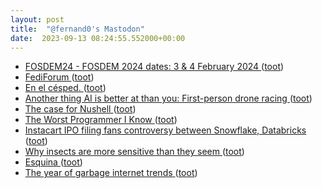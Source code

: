 ```yaml
---
layout: post
title:  "@fernand0's Mastodon"
date:  2023-09-13 08:24:55.552000+00:00
---
```

*  [FOSDEM24 - FOSDEM 2024 dates: 3 & 4 February 2024 ](https://fosdem.org/2024/news/2023-09-02-fosdem-2024-dates) ([toot](https://mastodon.social/@fernand0/111056879324403474))
*  [FediForum ](https://fediforum.org) ([toot](https://mastodon.social/@fernand0/111056631790238300))
*  [En el césped. ](https://avecesunafoto.wordpress.com/2023/09/12/en-el-cesped) ([toot](https://mastodon.social/@fernand0/111053418766723139))
*  [Another thing AI is better at than you: First-person drone racing ](https://www.theregister.com/2023/08/31/ai_drone_racing) ([toot](https://mastodon.social/@fernand0/111053271565451147))
*  [The case for Nushell ](https://www.jntrnr.com/case-for-nushell) ([toot](https://mastodon.social/@fernand0/111053087101864389))
*  [The Worst Programmer I Know ](https://dannorth.net/2023/09/02/the-worst-programmer) ([toot](https://mastodon.social/@fernand0/111052819087780811))
*  [Instacart IPO filing fans controversy between Snowflake, Databricks   ](https://www.cnbc.com/2023/09/02/instacart-ipo-filing-fans-controversy-between-snowflake-databricks-.html) ([toot](https://mastodon.social/@fernand0/111052548693216144))
*  [Why insects are more sensitive than they seem ](https://www.bbc.com/future/article/20211126-why-insects-are-more-sensitive-than-they-see) ([toot](https://mastodon.social/@fernand0/111051989354162716))
*  [Esquina ](https://www.flickr.com/photos/fernand0/53159036178) ([toot](https://mastodon.social/@fernand0/111051715011366914))
*  [The year of garbage internet trends ](https://www.vox.com/the-goods/22841564/internet-trends-tiktok-sea-shanties-bama-rus) ([toot](https://mastodon.social/@fernand0/111051693828856798))
